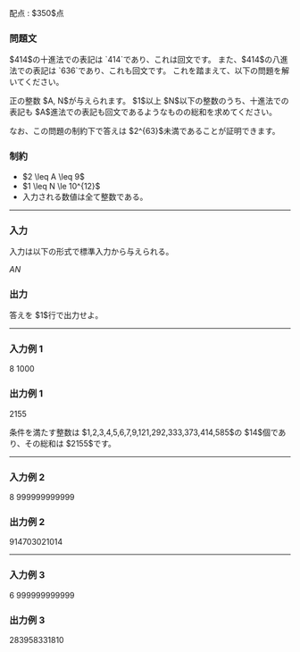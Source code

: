
<div>

<span>

<span>

<p>
配点 : $350$点
</p>

<div>

<section>

### **問題文**

<p>
$414$の十進法での表記は `414`であり、これは回文です。
また、$414$の八進法での表記は `636`であり、これも回文です。
これを踏まえて、以下の問題を解いてください。
</p>

<p>
正の整数 $A, N$が与えられます。
$1$以上 $N$以下の整数のうち、十進法での表記も $A$進法での表記も回文であるようなものの総和を求めてください。
</p>

<p>
なお、この問題の制約下で答えは $2^{63}$未満であることが証明できます。
</p>

</section>

</div>

<div>

<section>

### **制約**

<ul>

<li>
$2 \leq A \leq 9$
</li>

<li>
$1 \leq N \le 10^{12}$
</li>

<li>
入力される数値は全て整数である。
</li>

</ul>

</section>

</div>

---

<div>

<div>

<section>

### **入力**

<p>
入力は以下の形式で標準入力から与えられる。
</p>

<div>

$A$$N$
</div>

</section>

</div>

<div>

<section>

### **出力**

<p>
答えを $1$行で出力せよ。
</p>

</section>

</div>

</div>

---

<div>

<section>

### **入力例 1**

<div>

8
1000

</div>

</section>

</div>

<div>

<section>

### **出力例 1**

<div>

2155

</div>

<p>
条件を満たす整数は $1,2,3,4,5,6,7,9,121,292,333,373,414,585$の $14$個であり、その総和は $2155$です。
</p>

</section>

</div>

---

<div>

<section>

### **入力例 2**

<div>

8
999999999999

</div>

</section>

</div>

<div>

<section>

### **出力例 2**

<div>

914703021014

</div>

</section>

</div>

---

<div>

<section>

### **入力例 3**

<div>

6
999999999999

</div>

</section>

</div>

<div>

<section>

### **出力例 3**

<div>

283958331810

</div>

</section>

</div>

</span>

</span>

</div>
